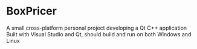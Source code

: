 # BoxPricer
A small cross-platform personal project developing a Qt C++ application
Built with Visual Studio and Qt, should build and run on both Windows and Linux
